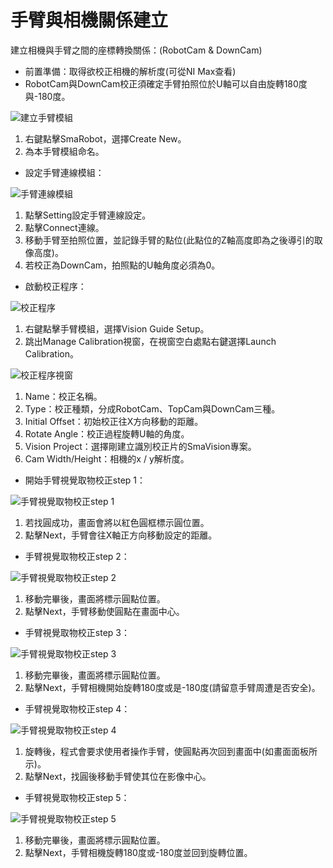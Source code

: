 # 手臂與相機關係建立

建立相機與手臂之間的座標轉換關係：\(RobotCam & DownCam\)

* 前置準備：取得欲校正相機的解析度\(可從NI Max查看\)
* RobotCam與DownCam校正須確定手臂拍照位於U軸可以自由旋轉180度與-180度。

![&#x5EFA;&#x7ACB;&#x624B;&#x81C2;&#x6A21;&#x7D44;](../../../.gitbook/assets/jian-li-shou-bi-mo-zu.jpg)

1. 右鍵點擊SmaRobot，選擇Create New。
2. 為本手臂模組命名。

* 設定手臂連線模組：

![&#x624B;&#x81C2;&#x9023;&#x7DDA;&#x6A21;&#x7D44;](../../../.gitbook/assets/she-ding-shou-bi-lian-xian-mo-zu.jpg)

1. 點擊Setting設定手臂連線設定。
2. 點擊Connect連線。
3. 移動手臂至拍照位置，並記錄手臂的點位\(此點位的Z軸高度即為之後導引的取像高度\)。
4. 若校正為DownCam，拍照點的U軸角度必須為0。

* 啟動校正程序：

![&#x6821;&#x6B63;&#x7A0B;&#x5E8F;](../../../.gitbook/assets/qi-dong-xiao-zheng-cheng-xu.jpg)

1. 右鍵點擊手臂模組，選擇Vision Guide Setup。
2. 跳出Manage Calibration視窗，在視窗空白處點右鍵選擇Launch Calibration。

![&#x6821;&#x6B63;&#x7A0B;&#x5E8F;&#x8996;&#x7A97;](../../../.gitbook/assets/xiao-zheng-cheng-xu-shi-chuang-jie-shao.jpg)

1. Name：校正名稱。
2. Type：校正種類，分成RobotCam、TopCam與DownCam三種。
3. Initial Offset：初始校正往X方向移動的距離。
4. Rotate Angle：校正過程旋轉U軸的角度。
5. Vision Project：選擇剛建立識別校正片的SmaVision專案。
6. Cam Width/Height：相機的x / y解析度。

* 開始手臂視覺取物校正step 1：

![&#x624B;&#x81C2;&#x8996;&#x89BA;&#x53D6;&#x7269;&#x6821;&#x6B63;step 1](../../../.gitbook/assets/shou-bi-qu-wu-xiao-zheng-1.jpg)

1. 若找圓成功，畫面會將以紅色圓框標示圓位置。
2. 點擊Next，手臂會往X軸正方向移動設定的距離。

* 手臂視覺取物校正step 2：

![&#x624B;&#x81C2;&#x8996;&#x89BA;&#x53D6;&#x7269;&#x6821;&#x6B63;step 2](../../../.gitbook/assets/shou-bi-qu-wu-xiao-zheng-2.jpg)

1. 移動完畢後，畫面將標示圓點位置。
2. 點擊Next，手臂移動使圓點在畫面中心。

* 手臂視覺取物校正step 3：

![&#x624B;&#x81C2;&#x8996;&#x89BA;&#x53D6;&#x7269;&#x6821;&#x6B63;step 3](../../../.gitbook/assets/shou-bi-qu-wu-xiao-zheng-3.png)

1. 移動完畢後，畫面將標示圓點位置。
2. 點擊Next，手臂相機開始旋轉180度或是-180度\(請留意手臂周遭是否安全\)。

* 手臂視覺取物校正step 4：

![&#x624B;&#x81C2;&#x8996;&#x89BA;&#x53D6;&#x7269;&#x6821;&#x6B63;step 4](../../../.gitbook/assets/shou-bi-qu-wu-xiao-zheng-4.jpg)

1. 旋轉後，程式會要求使用者操作手臂，使圓點再次回到畫面中\(如畫面面板所示\)。
2. 點擊Next，找圓後移動手臂使其位在影像中心。

* 手臂視覺取物校正step 5：

![&#x624B;&#x81C2;&#x8996;&#x89BA;&#x53D6;&#x7269;&#x6821;&#x6B63;step 5](../../../.gitbook/assets/shou-bi-qu-wu-xiao-zheng-5.jpg)

1. 移動完畢後，畫面將標示圓點位置。
2. 點擊Next，手臂相機旋轉180度或-180度並回到旋轉位置。

